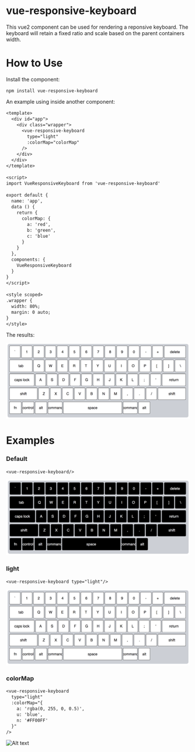 # vue-responsive-keyboard
This vue2 component can be used for rendering a reponsive keyboard.  The keyboard will retain a fixed ratio and scale based on the parent containers width.

# How to Use

Install the component:

```
npm install vue-responsive-keyboard
```

An example using inside another component:

```
<template>
  <div id="app">
    <div class="wrapper">
      <vue-responsive-keyboard
        type="light"
        :colorMap="colorMap"
      />
    </div>
  </div>
</template>

<script>
import VueResponsiveKeyboard from 'vue-responsive-keyboard'

export default {
  name: 'app',
  data () {
    return {
      colorMap: {
        a: 'red',
        b: 'green',
        c: 'blue'
      }
    }
  },
  components: {
    VueResponsiveKeyboard
  }
}
</script>

<style scoped>
.wrapper {
  width: 80%;
  margin: 0 auto;
}
</style>
```

The results:

![Alt text](/docs/light.png?raw=true "Light Keyboard")

# Examples

### Default
```
<vue-responsive-keyboard/>
```

![Alt text](/docs/default.png?raw=true "Default Keyboard")

### light

```
<vue-responsive-keyboard type="light"/>
```
      
![Alt text](/docs/light.png?raw=true "Light Keyboard")

### colorMap

```
<vue-responsive-keyboard
  type="light"
  :colorMap="{
    a: 'rgba(0, 255, 0, 0.5)',
    u: 'blue',
    n: '#FF00FF'
  }"
/>
```

![Alt text](/docs/colomap.png?raw=true "Light Keyboard")
